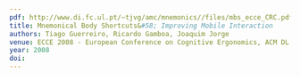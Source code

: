 ```yaml
---
pdf: http://www.di.fc.ul.pt/~tjvg/amc/mnemonics//files/mbs_ecce_CRC.pdf
title: Mnemonical Body Shortcuts&#58; Improving Mobile Interaction
authors: Tiago Guerreiro, Ricardo Gamboa, Joaquim Jorge
venue: ECCE 2008 - European Conference on Cognitive Ergonomics, ACM DL. Madeira, Portugal, September, 2008
year: 2008
doi: 
---
```

